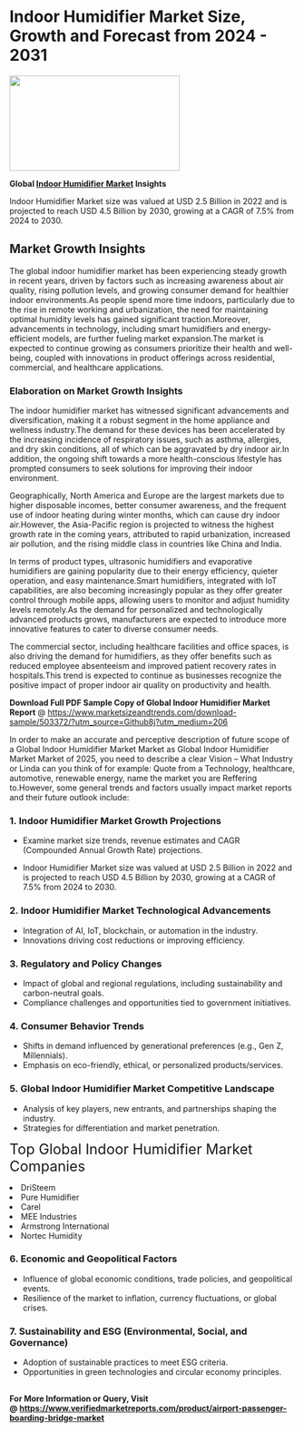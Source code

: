 <H1>Indoor Humidifier Market Size, Growth and Forecast from 2024 - 2031</H1><img class="aligncenter size-medium wp-image-584254" src="https://thirdeyenews.in/wp-content/uploads/2024/09/Global-Market-Research-300x168.jpeg" alt="" width="300" height="168" /><p><strong>Global&nbsp;<a href="https://www.marketsizeandtrends.com/download-sample/503372/?utm_source=Github8j?utm_medium=206">Indoor Humidifier Market</a> Insights</strong></p><p>Indoor Humidifier Market size was valued at USD 2.5 Billion in 2022 and is projected to reach USD 4.5 Billion by 2030, growing at a CAGR of 7.5% from 2024 to 2030.</p><p><h2>Market Growth Insights</h2> <p>The global indoor humidifier market has been experiencing steady growth in recent years, driven by factors such as increasing awareness about air quality, rising pollution levels, and growing consumer demand for healthier indoor environments.As people spend more time indoors, particularly due to the rise in remote working and urbanization, the need for maintaining optimal humidity levels has gained significant traction.Moreover, advancements in technology, including smart humidifiers and energy-efficient models, are further fueling market expansion.The market is expected to continue growing as consumers prioritize their health and well-being, coupled with innovations in product offerings across residential, commercial, and healthcare applications.</p> <h3>Elaboration on Market Growth Insights</h3> <p>The indoor humidifier market has witnessed significant advancements and diversification, making it a robust segment in the home appliance and wellness industry.The demand for these devices has been accelerated by the increasing incidence of respiratory issues, such as asthma, allergies, and dry skin conditions, all of which can be aggravated by dry indoor air.In addition, the ongoing shift towards a more health-conscious lifestyle has prompted consumers to seek solutions for improving their indoor environment.</p> <p>Geographically, North America and Europe are the largest markets due to higher disposable incomes, better consumer awareness, and the frequent use of indoor heating during winter months, which can cause dry indoor air.However, the Asia-Pacific region is projected to witness the highest growth rate in the coming years, attributed to rapid urbanization, increased air pollution, and the rising middle class in countries like China and India.</p> <p>In terms of product types, ultrasonic humidifiers and evaporative humidifiers are gaining popularity due to their energy efficiency, quieter operation, and easy maintenance.Smart humidifiers, integrated with IoT capabilities, are also becoming increasingly popular as they offer greater control through mobile apps, allowing users to monitor and adjust humidity levels remotely.As the demand for personalized and technologically advanced products grows, manufacturers are expected to introduce more innovative features to cater to diverse consumer needs.</p> <p>The commercial sector, including healthcare facilities and office spaces, is also driving the demand for humidifiers, as they offer benefits such as reduced employee absenteeism and improved patient recovery rates in hospitals.This trend is expected to continue as businesses recognize the positive impact of proper indoor air quality on productivity and health.</p> <p><span class=""><strong>Download Full PDF Sample Copy of Global Indoor Humidifier Market Report</strong> @ <a href="https://www.marketsizeandtrends.com/download-sample/503372/?utm_source=Github8j?utm_medium=206" target="_blank">https://www.marketsizeandtrends.com/download-sample/503372/?utm_source=Github8j?utm_medium=206</a></span></p><p>In order to make an accurate and perceptive description of future scope of a Global&nbsp;Indoor Humidifier Market Market as Global&nbsp;Indoor Humidifier Market Market of 2025, you need to describe a clear Vision &ndash; What Industry or Linda can you think of for example: Quote from a Technology, healthcare, automotive, renewable energy, name the market you are Reffering to.However, some general trends and factors usually impact market reports and their future outlook include:</p><h3>1.&nbsp;<strong>Indoor Humidifier Market Growth Projections</strong></h3><ul><li>Examine market size trends, revenue estimates and CAGR (Compounded Annual Growth Rate) projections.</li><li><p>Indoor Humidifier Market size was valued at USD 2.5 Billion in 2022 and is projected to reach USD 4.5 Billion by 2030, growing at a CAGR of 7.5% from 2024 to 2030.</p></li></ul><h3>2.&nbsp;<strong>Indoor Humidifier Market Technological Advancements</strong></h3><ul><li>Integration of AI, IoT, blockchain, or automation in the industry.</li><li>Innovations driving cost reductions or improving efficiency.</li></ul><h3>3.&nbsp;<strong>Regulatory and Policy Changes</strong></h3><ul><li>Impact of global and regional regulations, including sustainability and carbon-neutral goals.</li><li>Compliance challenges and opportunities tied to government initiatives.</li></ul><h3>4.&nbsp;<strong>Consumer Behavior Trends</strong></h3><ul><li>Shifts in demand influenced by generational preferences (e.g., Gen Z, Millennials).</li><li>Emphasis on eco-friendly, ethical, or personalized products/services.</li></ul><h3>5.&nbsp;<strong>Global Indoor Humidifier Market Competitive Landscape</strong></h3><ul><li>Analysis of key players, new entrants, and partnerships shaping the industry.</li><li>Strategies for differentiation and market penetration.</li></ul><p data-pm-slice="1 1 []"><span style="color: inherit; font-family: inherit; font-size: 25px;">Top Global Indoor Humidifier Market Companies</span></p><div class="" data-test-id=""><p><li>DriSteem</li><li> Pure Humidifier</li><li> Carel</li><li> MEE Industries</li><li> Armstrong International</li><li> Nortec Humidity</li></p></div><h3>6.&nbsp;<strong>Economic and Geopolitical Factors</strong></h3><ul><li>Influence of global economic conditions, trade policies, and geopolitical events.</li><li>Resilience of the market to inflation, currency fluctuations, or global crises.</li></ul><h3>7.&nbsp;<strong>Sustainability and ESG (Environmental, Social, and Governance)</strong></h3><ul><li>Adoption of sustainable practices to meet ESG criteria.</li><li>Opportunities in green technologies and circular economy principles.</li></ul><h2><strong style="font-size: 14px;">For More Information or Query, Visit @&nbsp;</strong><a style="background-color: #ffffff; font-size: 14px;" href="https://www.marketsizeandtrends.com/report/indoor-humidifier-market/" target="_blank">https://www.verifiedmarketreports.com/product/airport-passenger-boarding-bridge-market</a></h2>